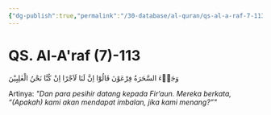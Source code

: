 ```yaml
---
{"dg-publish":true,"permalink":"/30-database/al-quran/qs-al-a-raf-7-113/"}
---
```



# QS. Al-A'raf (7)-113
وَجَاۤءَ السَّحَرَةُ فِرْعَوْنَ قَالُوْٓا اِنَّ لَنَا لَاَجْرًا اِنْ كُنَّا نَحْنُ الْغٰلِبِيْنَ

Artinya: *"Dan para pesihir datang kepada Fir‘aun. Mereka berkata, “(Apakah) kami akan mendapat imbalan, jika kami menang?”"*

